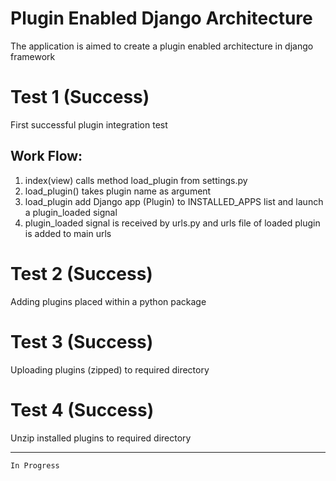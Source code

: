 # Plugin Enabled Django Architecture
The application is aimed to create a plugin enabled architecture in django framework  

# Test 1 (Success)
First successful plugin integration test

## Work Flow:

1. index(view) calls method load_plugin from settings.py
2. load_plugin() takes plugin name as argument
3. load_plugin add Django app (Plugin) to INSTALLED_APPS list and launch a plugin_loaded signal
4. plugin_loaded signal is received by urls.py and urls file of loaded plugin is added to main urls


# Test 2 (Success)
Adding plugins placed within a python package

# Test 3 (Success)
Uploading plugins (zipped) to required directory

# Test 4 (Success)
Unzip installed plugins to required directory
___
` In Progress `

